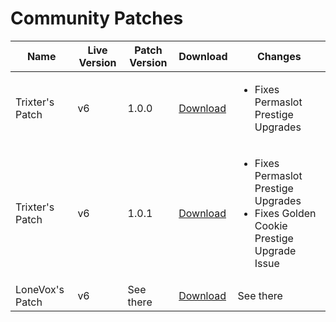# Community Patches

Name | Live Version | Patch Version | Download | Changes
------------- | ------------- | ------------- | ------------- | ------------- 
Trixter's Patch | v6 | 1.0.0 | [Download](https://discordapp.com/channels/412363381891137536/581236824349868042/655860873214165039) | <ul><li>Fixes Permaslot Prestige Upgrades</li></ul>
Trixter's Patch | v6 | 1.0.1 | [Download](https://discordapp.com/channels/412363381891137536/581236824349868042/660903673299337216) | <ul><li>Fixes Permaslot Prestige Upgrades</li><li>Fixes Golden Cookie Prestige Upgrade Issue</li></ul>
LoneVox's Patch | v6 | See there | [Download](https://github.com/lonevox/Cookie-Clicker-Mobile-Patch/releases/tag/v1.0) | See there
